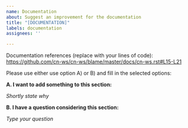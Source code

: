 ```yaml
---
name: Documentation
about: Suggest an improvement for the documentation
title: "[DOCUMENTATION]"
labels: documentation
assignees: ''

---
```

Documentation references (replace with your lines of code): https://github.com/cn-ws/cn-ws/blame/master/docs/cn-ws.rst#L15-L21

Please use either use option A) or B) and fill in the selected options:

**A. I want to add something to this section:**

*Shortly state why*

**B. I have a question considering this section:**

*Type your question*